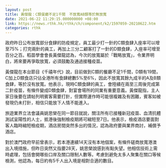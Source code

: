 ```yaml
---
layout: post
title: 黃傑龍：C類餐廳不足1千間　不放寬AB類等於無放寬
date: 2021-06-22 11:29:15.000000000 +08:00
link: https://news.rthk.hk/rthk/ch/component/k2/1597059-20210622.htm
categories: rthk
---
```


政府昨日公布放寬部分食肆的防疫規定，員工最少打一針的C類食肆入座率可以增至75%；打完兩針的員工，再加上三分二顧客打了一針的D類食肆，入座率可增至百分之百。稻苗學會會長黃傑龍認為，今次的放寬屬於「戰略放寬」，令業界明白，將來要再爭取放寬，必須鼓勵及通過接種疫苗。

黃傑龍在本台節目《千禧年代》說，目前做到C類的餐廳不足1千間，D類有19間，C加上D類食店只佔全港所有食肆總數5%至6%，因此不放寬其餘九成半的A及B類食肆，等於沒有放寬。他表示，現時C類食肆的員工，會陸續在兩至三周後完成第二針疫苗，有條件變成D類食肆，對宴會場所的同業有重要意義。黃傑龍指，主人家日後要在請帖列明賓客需要打針，但實際運作時可能很複雜及有困難，賓客如被發現仍未打針，相信只能放下人情不能進入。

旅遊業界立法會議員姚思榮在同一節目就說，關注所有已接種新冠疫苗、血清抗體測試呈陽性的人士，抵港後強制檢疫期將可縮短至7日。他表示，檢疫酒店要面對客人臨時縮短檢疫期，酒店房間突然多出的情況，認為政府要與業界商討，補償予酒店。

對於澳門政府早前曾表示，若本港連續14天沒有本地個案，有條件磋商放寬港澳出入境措施，但昨日突然又指要28天，姚思榮說感到有點失望。他相信技術上需時處理，包括會開哪些口岸及關口限制人數等。考慮到避免太多人聚集在關口等候檢測，他認為，每日約有5千人出入境是相對合適的數目。
